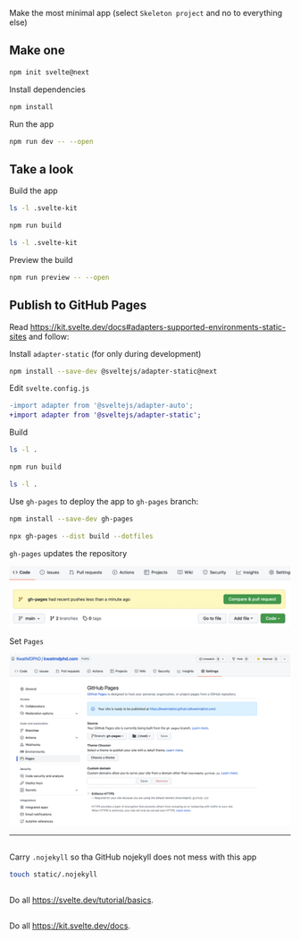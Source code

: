 Make the most minimal app (select `Skeleton project` and no to everything else)

## Make one

```bash
npm init svelte@next
```

Install dependencies

```bash
npm install
```

Run the app

```bash
npm run dev -- --open
```

## Take a look

Build the app

```bash
ls -l .svelte-kit
```

```bash
npm run build
```

```bash
ls -l .svelte-kit
```

Preview the build

```bash
npm run preview -- --open
```

## Publish to GitHub Pages

Read https://kit.svelte.dev/docs#adapters-supported-environments-static-sites and follow:

Install `adapter-static` (for only during development)

```bash
npm install --save-dev @sveltejs/adapter-static@next 
```

Edit `svelte.config.js`

```diff
-import adapter from '@sveltejs/adapter-auto';
+import adapter from '@sveltejs/adapter-static';
```

Build

```bash
ls -l .
```

```bash
npm run build
```

```bash
ls -l .
```

Use `gh-pages` to deploy the app to `gh-pages` branch:

```bash
npm install --save-dev gh-pages
```

```bash
npx gh-pages --dist build --dotfiles
```

`gh-pages` updates the repository

![gh-pages pull request](gh_pages_pull_request.png)

Set `Pages`

![Pages preferences](pages_preferences.png)

---

##

Carry `.nojekyll` so tha GitHub nojekyll does not mess with this app

```bash
touch static/.nojekyll
```

##

Do all https://svelte.dev/tutorial/basics.

##

Do all https://kit.svelte.dev/docs.
